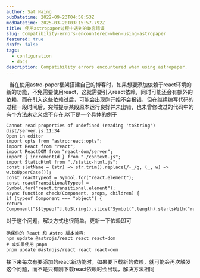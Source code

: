 ```yaml
---
author: Sat Naing
pubDatetime: 2022-09-23T04:58:53Z
modDatetime: 2025-03-20T03:15:57.792Z
title: 使用astropaper过程中遇到的兼容错误
slug: Compatibility-errors-encountered-when-using-astropaper
featured: true
draft: false
tags:
  - configuration
  - docs
description: Compatibility errors encountered when using astropaper.
---
```

&nbsp;&nbsp;当在使用astro-paper框架搭建自己的博客时，如果想要添加依赖于react环境的新的功能，不免需要使用react，这就需要引入react依赖，同时可能还会有额外的依赖，而在引入这些依赖过后，可能会出现刚开始不会报错，但在继续编写代码的过程一段时间后，突然提示某段原本运行良好并未出错，也未曾修改过的代码中的有个方法未定义或不存在,以下是一个具体的例子
```
Cannot read properties of undefined (reading 'toString')
dist/server.js:11:34
Open in editor
import opts from "astro:react:opts";
import React from "react";
import ReactDOM from "react-dom/server";
import { incrementId } from "./context.js";
import StaticHtml from "./static-html.js";
const slotName = (str) => str.trim().replace(/-_/g, (_, w) => w.toUpperCase());
const reactTypeof = Symbol.for("react.element");
const reactTransitionalTypeof = Symbol.for("react.transitional.element");
async function check(Component, props, children) {
if (typeof Component === "object") {
return Component["$$typeof"].toString().slice("Symbol(".length).startsWith("react");
```
对于这个问题，解决方式也很简单，更新一下依赖即可
```text
确保你的 React 和 Astro 版本兼容:
npm update @astrojs/react react react-dom
# 或如果使用 pnpm
pnpm update @astrojs/react react react-dom
```
接下来每次有要添加的react新功能时，如果要下载新的依赖，就可能会再次触发这个问题，而不是只有刚下载react依赖时会出现，解决方法相同
